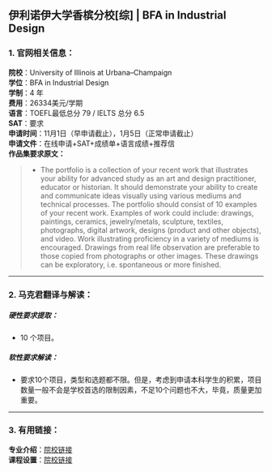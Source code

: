 ## 伊利诺伊大学香槟分校[综] | BFA in Industrial Design


### 1. 官网相关信息：

**院校**：University of Illinois at Urbana–Champaign   
**学位**：BFA in Industrial Design  
**学制**：4 年  
**费用**：26334美元/学期  
**语言**：TOEFL最低总分 79 / IELTS 总分 6.5  
**SAT**：要求    
**申请时间**：11月1日（早申请截止），1月5日（正常申请截止）   
**申请文件**：在线申请+SAT+成绩单+语言成绩+推荐信  
**作品集要求原文：**   

> - The portfolio is a collection of your recent work that illustrates your ability for advanced study as an art and design practitioner, educator or historian. It should demonstrate your ability to create and communicate ideas visually using various mediums and technical processes. The portfolio should consist of 10 examples of your recent work. Examples of work could include: drawings, paintings, ceramics, jewelry/metals, sculpture, textiles, photographs, digital artwork, designs (product and other objects), and video. Work illustrating proficiency in a variety of mediums is encouraged. Drawings from real life observation are preferable to those copied from photographs or other images. These drawings can be exploratory, i.e. spontaneous or more finished.  

---


### 2. 马克君翻译与解读：

##### 硬性要求提取：
- 10 个项目。


##### 软性要求解读：
- 要求10个项目，类型和选题都不限。但是，考虑到申请本科学生的积累，项目数量一般不会是学校首选的限制因素，不足10个问题也不大，毕竟，质量更加重要。

---


### 3. 有用链接：

**专业介绍**：[院校链接](http://catalog.illinois.edu/undergraduate/faa/academic-units/school-art-design/industrial/)  
**课程设置**：[院校链接](http://catalog.illinois.edu/undergraduate/faa/academic-units/school-art-design/industrial/#requirementstext)
